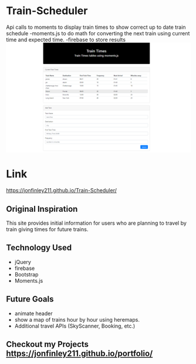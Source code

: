 # Train-Scheduler
Api calls to moments to display train times to show correct up to date train schedule
-moments.js to do math for converting the next train using current time and expected time. 
-firebase to store results
![Screen Shot](assets/images/trains.png)
# Link 
https://jonfinley211.github.io/Train-Scheduler/

## Original Inspiration
This site provides initial information for users who are planning to travel by train giving times for future trains. 

## Technology Used
- jQuery 
- firebase
- Bootstrap
- Moments.js



## Future Goals
- animate header 
- show a map of trains hour by hour using heremaps. 
- Additional travel APIs (SkyScanner, Booking, etc.)

## Checkout my Projects https://jonfinley211.github.io/portfolio/









